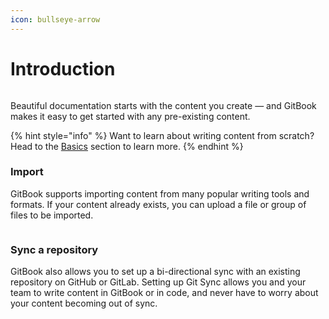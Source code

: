 ```yaml
---
icon: bullseye-arrow
---
```


# Introduction

<figure><img src="https://gitbookio.github.io/onboarding-template-images/quickstart-hero.png" alt=""><figcaption></figcaption></figure>

Beautiful documentation starts with the content you create — and GitBook makes it easy to get started with any
pre-existing content.

{% hint style="info" %}
Want to learn about writing content from scratch? Head to
the [Basics](https://github.com/GitbookIO/onboarding-template/blob/main/getting-started/broken-reference/README.md)
section to learn more.
{% endhint %}

### Import

GitBook supports importing content from many popular writing tools and formats. If your content already exists, you can
upload a file or group of files to be imported.

<div data-full-width="false"><figure><img src="https://gitbookio.github.io/onboarding-template-images/quickstart-import.png" alt=""><figcaption></figcaption></figure></div>

### Sync a repository

GitBook also allows you to set up a bi-directional sync with an existing repository on GitHub or GitLab. Setting up Git
Sync allows you and your team to write content in GitBook or in code, and never have to worry about your content
becoming out of sync.
